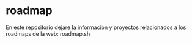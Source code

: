 # roadmap
En este repositorio dejare la informacion y proyectos relacionados a los roadmaps de la web: roadmap.sh
